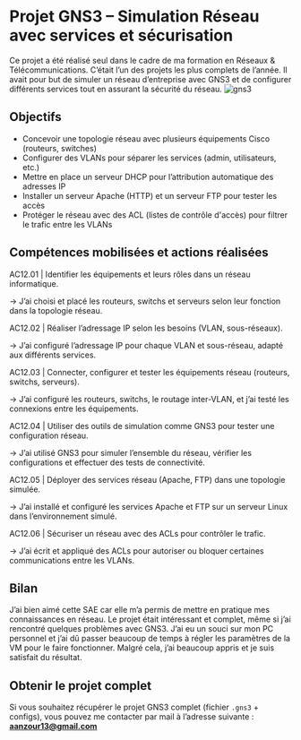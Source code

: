 #  Projet GNS3 – Simulation Réseau avec services et sécurisation

Ce projet a été réalisé seul dans le cadre de ma formation en Réseaux & Télécommunications. C’était l’un des projets les plus complets de l’année. Il avait pour but de simuler un réseau d’entreprise avec GNS3 et de configurer différents services tout en assurant la sécurité du réseau.
![gns3](https://github.com/user-attachments/assets/dc2e3dde-a7f9-48c1-b8c2-4208a555a7fa)
##  Objectifs

- Concevoir une topologie réseau avec plusieurs équipements Cisco (routeurs, switches)
- Configurer des VLANs pour séparer les services (admin, utilisateurs, etc.)
- Mettre en place un serveur DHCP pour l’attribution automatique des adresses IP
- Installer un serveur Apache (HTTP) et un serveur FTP pour tester les accès
- Protéger le réseau avec des ACL (listes de contrôle d'accès) pour filtrer le trafic entre les VLANs

## Compétences mobilisées et actions réalisées
AC12.01 | Identifier les équipements et leurs rôles dans un réseau informatique.

→ J’ai choisi et placé les routeurs, switchs et serveurs selon leur fonction dans la topologie réseau.

AC12.02 | Réaliser l’adressage IP selon les besoins (VLAN, sous-réseaux).

→ J’ai configuré l’adressage IP pour chaque VLAN et sous-réseau, adapté aux différents services.

AC12.03 | Connecter, configurer et tester les équipements réseau (routeurs, switchs, serveurs).

→ J’ai configuré les routeurs, switchs, le routage inter-VLAN, et j’ai testé les connexions entre les équipements.

AC12.04 | Utiliser des outils de simulation comme GNS3 pour tester une configuration réseau.

→ J’ai utilisé GNS3 pour simuler l’ensemble du réseau, vérifier les configurations et effectuer des tests de connectivité.

AC12.05 | Déployer des services réseau (Apache, FTP) dans une topologie simulée.

→ J’ai installé et configuré les services Apache et FTP sur un serveur Linux dans l’environnement simulé.

AC12.06 | Sécuriser un réseau avec des ACLs pour contrôler le trafic.

→ J’ai écrit et appliqué des ACLs pour autoriser ou bloquer certaines communications entre les VLANs.


## Bilan 
J’ai bien aimé cette SAE car elle m’a permis de mettre en pratique mes connaissances en réseau. Le projet était intéressant et complet, même si j’ai rencontré quelques problèmes avec GNS3. J’ai eu un souci sur mon PC personnel et j’ai dû passer beaucoup de temps à régler les paramètres de la VM pour le faire fonctionner. Malgré cela, j’ai beaucoup appris et je suis satisfait du résultat.

##  Obtenir le projet complet

Si vous souhaitez récupérer le projet GNS3 complet (fichier `.gns3` + configs), vous pouvez me contacter par mail à l’adresse suivante :  
**aanzour13@gmail.com**
